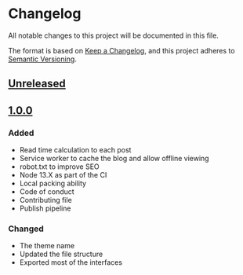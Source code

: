 # Changelog

All notable changes to this project will be documented in this file.

The format is based on [Keep a Changelog](https://keepachangelog.com/en/1.0.0/),
and this project adheres to [Semantic Versioning](https://semver.org/spec/v2.0.0.html).

## [Unreleased]

## [1.0.0]

### Added

-   Read time calculation to each post
-   Service worker to cache the blog and allow offline viewing
-   robot.txt to improve SEO
-   Node 13.X as part of the CI
-   Local packing ability
-   Code of conduct
-   Contributing file
-   Publish pipeline

### Changed

-   The theme name
-   Updated the file structure
-   Exported most of the interfaces

[unreleased]: https://github.com/baradm100/gatsby-theme-admonation/compare/v1.0.0...HEAD
[1.0.0]: hhttps://github.com/nehalist/gatsby-theme-nehalem/compare/master...baradm100:v1.0.0
